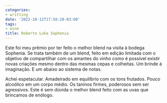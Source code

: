 ```yaml
---
categories:
- writting
date: '2022-10-12T17:58:28-03:00'
tags:
- wine
title: Roberto Luka Sophenia
---
```


Este foi meu prêmio por ter feito o melhor blend na visita à bodega Sophenia. Se trata também de um blend, feito em edição limitada com o objetivo de compartilhar com os amantes do vinho como é possível existir novas criações mesmo dentro das mesmas cepas e colheitas. Um brinde à imaginação. E um abaixo ao sistema de notas.

Achei espetacular. Amadeirado em equilíbrio com os tons frutados. Pouco alcoólico em um corpo médio. Os taninos firmes, poderosos sem ser agressivos. Este é sem dúvida o melhor blend feito com as uvas que brincamos de enólogo.

